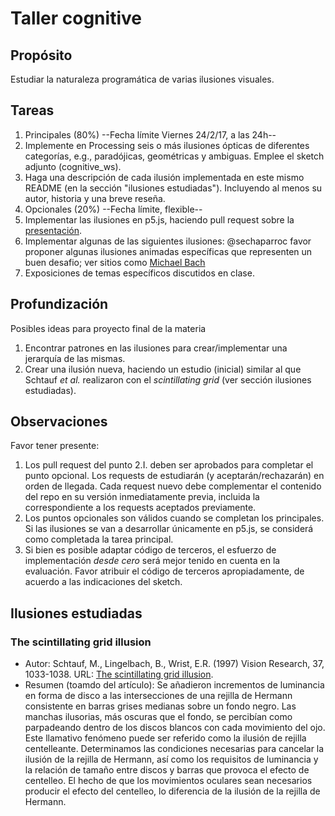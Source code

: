 # Taller cognitive

## Propósito

Estudiar la naturaleza programática de varias ilusiones visuales.

## Tareas

1. Principales (80%) --Fecha límite Viernes 24/2/17, a las 24h--
  1. Implemente en Processing seis o más ilusiones ópticas de diferentes categorías, e.g., paradójicas, geométricas y ambiguas. Emplee el sketch adjunto (cognitive_ws).
  2. Haga una descripción de cada ilusión implementada en este mismo README (en la sección "ilusiones estudiadas"). Incluyendo al menos su autor, historia y una breve reseña.
2. Opcionales (20%) --Fecha límite, flexible--
  1. Implementar las ilusiones en p5.js, haciendo pull request sobre la [presentación](https://github.com/VisualComputing/Cognitive).
  2. Implementar algunas de las siguientes ilusiones: @sechaparroc favor proponer algunas ilusiones animadas específicas que representen un buen desafio; ver sitios como [Michael Bach](http://www.michaelbach.de/ot/)
  3. Exposiciones de temas específicos discutidos en clase.
  
## Profundización

Posibles ideas para proyecto final de la materia

1. Encontrar patrones en las ilusiones para crear/implementar una jerarquía de las mismas.
2. Crear una ilusión nueva, haciendo un estudio (inicial) similar al que Schtauf _et al._ realizaron con el _scintillating grid_ (ver sección ilusiones estudiadas).
  
## Observaciones

Favor tener presente:

1. Los pull request del punto 2.I. deben ser aprobados para completar el punto opcional. Los requests de estudiarán (y aceptarán/rechazarán) en orden de llegada. Cada request nuevo debe complementar el contenido del repo en su versión inmediatamente previa, incluida la correspondiente a los requests aceptados previamente.
2. Los puntos opcionales son válidos cuando se completan los principales. Si las ilusiones se van a desarrollar únicamente en p5.js, se considerá como completada la tarea principal.
3. Si bien es posible adaptar código de terceros, el esfuerzo de implementación _desde cero_ será mejor tenido en cuenta en la evaluación. Favor atribuir el código de terceros apropiadamente, de acuerdo a las indicaciones del sketch.

## Ilusiones estudiadas

### The scintillating grid illusion

* Autor: Schtauf, M., Lingelbach, B., Wrist, E.R. (1997) Vision Research, 37, 1033-1038. URL: [The scintillating grid illusion](http://www.sciencedirect.com/science/article/pii/S0042698996002556).
* Resumen (toamdo del artículo): Se añadieron incrementos de luminancia en forma de disco a las intersecciones de una rejilla de Hermann consistente en barras grises medianas sobre un fondo negro. Las manchas ilusorias, más oscuras que el fondo, se percibían como parpadeando dentro de los discos blancos con cada movimiento del ojo. Este llamativo fenómeno puede ser referido como la ilusión de rejilla centelleante. Determinamos las condiciones necesarias para cancelar la ilusión de la rejilla de Hermann, así como los requisitos de luminancia y la relación de tamaño entre discos y barras que provoca el efecto de centelleo. El hecho de que los movimientos oculares sean necesarios producir el efecto del centelleo, lo diferencia de la ilusión de la rejilla de Hermann.
